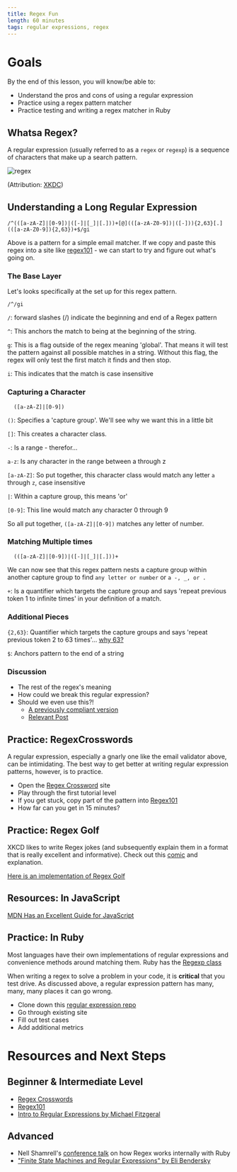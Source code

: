 ```yaml
---
title: Regex Fun
length: 60 minutes
tags: regular expressions, regex
---
```


# Goals

By the end of this lesson, you will know/be able to:

* Understand the pros and cons of using a regular expression
* Practice using a regex pattern matcher
* Practice testing and writing a regex matcher in Ruby

## Whatsa Regex?

A regular expression (usually referred to as a `regex` or `regexp`) is a sequence of characters that make up a search pattern.

![regex](http://i.imgur.com/4W5EHwC.png)

(Attribution: [XKDC](http://xkcd.com/))

## Understanding a Long Regular Expression

```
/^(([a-zA-Z]|[0-9])|([-]|[_]|[.]))+[@](([a-zA-Z0-9])|([-])){2,63}[.](([a-zA-Z0-9]){2,63})+$/gi
```

Above is a pattern for a simple email matcher. If we copy and paste this regex into a site like [regex101](https://regex101.com/) - we can start to try and figure out what's going on.

### The Base Layer

Let's looks specifically at the set up for this regex pattern.

```
/^/gi
```

`/`: forward slashes (/) indicate the beginning and end of a Regex pattern

`^`: This anchors the match to being at the beginning of the string.

`g`: This is a flag outside of the regex meaning 'global'. That means it will test the pattern against all possible matches in a string. Without this flag, the regex will only test the first match it finds and then stop.

`i`: This indicates that the match is case insensitive

### Capturing a Character

```
  ([a-zA-Z]|[0-9])
```

`()`: Specifies a 'capture group'. We'll see why we want this in a little bit

`[]`: This creates a character class.

`-`: Is a range - therefor...

`a-z`: Is any character in the range between a through z

`[a-zA-Z]`: So put together, this character class would match any letter `a` through `z`, case insensitive

`|`: Within a capture group, this means 'or'

`[0-9]`: This line would match any character 0 through 9

So all put together, `([a-zA-Z]|[0-9])` matches any letter of number.

### Matching Multiple times

```
  (([a-zA-Z]|[0-9])|([-]|[_]|[.]))+
```

We can now see that this regex pattern nests a capture group within another capture group to find `any letter or number` or `a -, _, or .`

`+`: Is a quantifier which targets the capture group and says 'repeat previous token 1 to infinite times' in your definition of a match.

### Additional Pieces

`{2,63}`: Quantifier which targets the capture groups and says 'repeat previous token 2 to 63 times'... [why 63?](http://stackoverflow.com/questions/9238640/how-long-can-a-tld-possibly-be/9239264#9239264)

`$`: Anchors pattern to the end of a string

### Discussion

- The rest of the regex's meaning
- How could we break this regular expression?
- Should we even use this?!
  - [A previously compliant version](http://www.ex-parrot.com/~pdw/Mail-RFC822-Address.html)
  - [Relevant Post]( https://davidcel.is/posts/stop-validating-email-addresses-with-regex/)

## Practice: RegexCrosswords

A regular expression, especially a gnarly one like the email validator above, can be intimidating. The best way to get better at writing regular expression patterns, however, is to practice.

- Open the [Regex Crossword](https://regexcrossword.com/) site
- Play through the first tutorial level
- If you get stuck, copy part of the pattern into [Regex101](https://regex101.com)
- How far can you get in 15 minutes?

## Practice: Regex Golf

XKCD likes to write Regex jokes (and subsequently explain them in a format that is really excellent and informative). Check out this [comic](https://www.explainxkcd.com/wiki/index.php/1313:_Regex_Golf) and explanation.

[Here is an implementation of Regex Golf](http://regex.alf.nu/)

## Resources: In JavaScript

[MDN Has an Excellent Guide for JavaScript](https://developer.mozilla.org/en-US/docs/Web/JavaScript/Guide/Regular_Expressions)

## Practice: In Ruby

Most languages have their own implementations of regular expressions and convenience methods around matching them. Ruby has the [Regexp class](http://ruby-doc.org/core-2.2.0/Regexp.html)

When writing a regex to solve a problem in your code, it is **critical** that you test drive. As discussed above, a regular expression pattern has many, many, many places it can go wrong.

- Clone down this [regular expression repo](https://github.com/turingschool-examples/regex-practice)
- Go through existing site
- Fill out test cases
- Add additional metrics

# Resources and Next Steps

## Beginner & Intermediate Level

- [Regex Crosswords](https://regexcrossword.com/)
- [Regex101](https://regex101.com/)
- [Intro to Regular Expressions by Michael Fitzgeral](
http://www.amazon.com/Introducing-Regular-Expressions-ebook/dp/B008K9OGDA/ref=sr_1_2?ie=UTF8&qid=1374171971&sr=8-2&keywords=Regular+Expressions)

## Advanced

- Nell Shamrell's [conference talk](http://www.confreaks.com/videos/2678-gogaruco2013-beneath-the-surface-regular-expressions-in-ruby) on how Regex works internally with Ruby
- ["Finite State Machines and Regular Expressions" by Eli Bendersky](http://www.gamedev.net/page/resources/_/technical/general-programming/finite-state-machines-and-regular-expressions-r3176)
